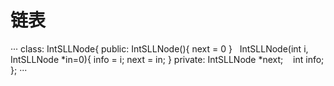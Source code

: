 # 链表
···
class: IntSLLNode{
public:
    IntSLLNode(){
        next = 0
    }
    IntSLLNode(int i, IntSLLNode *in=0){
        info = i;
        next = in;
    }
private:
    IntSLLNode *next;
    int info;
};
···
